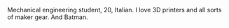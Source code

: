Mechanical engineering student, 20, Italian. I love 3D printers and all sorts of maker gear. And Batman.
